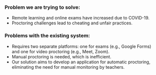 ### Problem we are trying to solve:
- Remote learning and online exams have increased due to COVID-19.
- Proctoring challenges lead to cheating and unfair practices.

### Problems with the existing system:
- Requires two separate platforms: one for exams (e.g., Google Forms) and one for video proctoring (e.g., Meet, Zoom).
- Manual proctoring is needed, which is inefficient.
- Our solution aims to develop an application for automatic proctoring, eliminating the need for manual monitoring by teachers.
